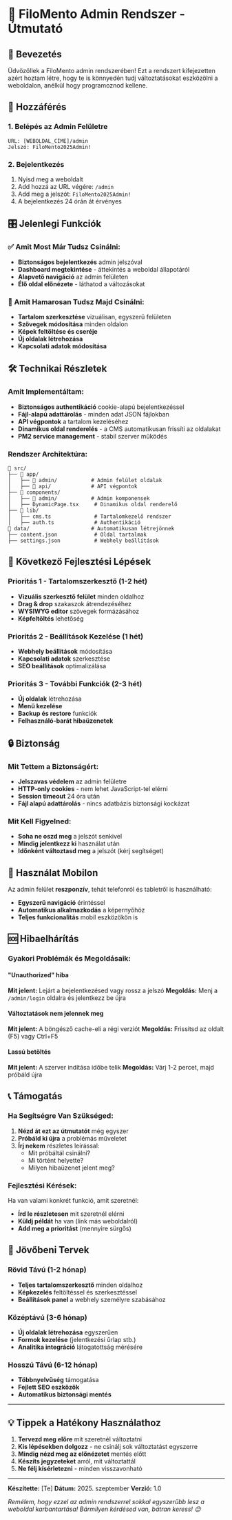 # 🚀 FiloMento Admin Rendszer - Útmutató

## 🎯 Bevezetés

Üdvözöllek a FiloMento admin rendszerében! Ezt a rendszert kifejezetten azért hoztam létre, hogy te is könnyedén tudj változtatásokat eszközölni a weboldalon, anélkül hogy programoznod kellene.

## 🔐 Hozzáférés

### 1. Belépés az Admin Felületre
```
URL: [WEBOLDAL_CÍME]/admin
Jelszó: FiloMento2025Admin!
```

### 2. Bejelentkezés
1. Nyisd meg a weboldalt
2. Add hozzá az URL végére: `/admin`
3. Add meg a jelszót: `FiloMento2025Admin!`
4. A bejelentkezés 24 órán át érvényes

## 🎛️ Jelenlegi Funkciók

### ✅ Amit Most Már Tudsz Csinálni:
- **Biztonságos bejelentkezés** admin jelszóval
- **Dashboard megtekintése** - áttekintés a weboldal állapotáról
- **Alapvető navigáció** az admin felületen
- **Élő oldal előnézete** - láthatod a változásokat

### 🔄 Amit Hamarosan Tudsz Majd Csinálni:
- **Tartalom szerkesztése** vizuálisan, egyszerű felületen
- **Szövegek módosítása** minden oldalon
- **Képek feltöltése és cseréje**
- **Új oldalak létrehozása**
- **Kapcsolati adatok módosítása**

## 🛠️ Technikai Részletek

### Amit Implementáltam:
- **Biztonságos authentikáció** cookie-alapú bejelentkezéssel
- **Fájl-alapú adattárolás** - minden adat JSON fájlokban
- **API végpontok** a tartalom kezeléséhez
- **Dinamikus oldal renderelés** - a CMS automatikusan frissíti az oldalakat
- **PM2 service management** - stabil szerver működés

### Rendszer Architektúra:
```
📁 src/
├── 📁 app/
│   ├── 📁 admin/           # Admin felület oldalak
│   ├── 📁 api/             # API végpontok
├── 📁 components/
│   ├── 📁 admin/           # Admin komponensek
│   ├── DynamicPage.tsx     # Dinamikus oldal renderelő
├── 📁 lib/
│   ├── cms.ts              # Tartalomkezelő rendszer
│   ├── auth.ts             # Authentikáció
📁 data/                    # Automatikusan létrejönnek
├── content.json            # Oldal tartalmak
├── settings.json           # Webhely beállítások
```

## 🎨 Következő Fejlesztési Lépések

### Prioritás 1 - Tartalomszerkesztő (1-2 hét)
- **Vizuális szerkesztő felület** minden oldalhoz
- **Drag & drop** szakaszok átrendezéséhez
- **WYSIWYG editor** szövegek formázásához
- **Képfeltöltés** lehetőség

### Prioritás 2 - Beállítások Kezelése (1 hét)
- **Webhely beállítások** módosítása
- **Kapcsolati adatok** szerkesztése
- **SEO beállítások** optimalizálása

### Prioritás 3 - További Funkciók (2-3 hét)
- **Új oldalak** létrehozása
- **Menü kezelése**
- **Backup és restore** funkciók
- **Felhasználó-barát hibaüzenetek**

## 🔒 Biztonság

### Mit Tettem a Biztonságért:
- **Jelszavas védelem** az admin felületre
- **HTTP-only cookies** - nem lehet JavaScript-tel elérni
- **Session timeout** 24 óra után
- **Fájl alapú adattárolás** - nincs adatbázis biztonsági kockázat

### Mit Kell Figyelned:
- **Soha ne oszd meg** a jelszót senkivel
- **Mindig jelentkezz ki** használat után
- **Időnként változtasd meg** a jelszót (kérj segítséget)

## 📱 Használat Mobilon

Az admin felület **reszponzív**, tehát telefonról és tabletről is használható:
- **Egyszerű navigáció** érintéssel
- **Automatikus alkalmazkodás** a képernyőhöz
- **Teljes funkcionalitás** mobil eszközökön is

## 🆘 Hibaelhárítás

### Gyakori Problémák és Megoldásaik:

#### "Unauthorized" hiba
**Mit jelent:** Lejárt a bejelentkezésed vagy rossz a jelszó
**Megoldás:** Menj a `/admin/login` oldalra és jelentkezz be újra

#### Változtatások nem jelennek meg
**Mit jelent:** A böngésző cache-eli a régi verziót
**Megoldás:** Frissítsd az oldalt (F5) vagy Ctrl+F5

#### Lassú betöltés
**Mit jelent:** A szerver indítása időbe telik
**Megoldás:** Várj 1-2 percet, majd próbáld újra

## 📞 Támogatás

### Ha Segítségre Van Szükséged:
1. **Nézd át ezt az útmutatót** még egyszer
2. **Próbáld ki újra** a problémás műveletet
3. **Írj nekem** részletes leírással:
   - Mit próbáltál csinálni?
   - Mi történt helyette?
   - Milyen hibaüzenet jelent meg?

### Fejlesztési Kérések:
Ha van valami konkrét funkció, amit szeretnél:
- **Írd le részletesen** mit szeretnél elérni
- **Küldj példát** ha van (link más weboldalról)
- **Add meg a prioritást** (mennyire sürgős)

## 🚀 Jövőbeni Tervek

### Rövid Távú (1-2 hónap)
- **Teljes tartalomszerkesztő** minden oldalhoz
- **Képkezelés** feltöltéssel és szerkesztéssel
- **Beállítások panel** a webhely személyre szabásához

### Középtávú (3-6 hónap)
- **Új oldalak létrehozása** egyszerűen
- **Formok kezelése** (jelentkezési űrlap stb.)
- **Analitika integráció** látogatottság mérésére

### Hosszú Távú (6-12 hónap)
- **Többnyelvűség** támogatása
- **Fejlett SEO eszközök**
- **Automatikus biztonsági mentés**

---

## 💡 Tippek a Hatékony Használathoz

1. **Tervezd meg előre** mit szeretnél változtatni
2. **Kis lépésekben dolgozz** - ne csinálj sok változtatást egyszerre
3. **Mindig nézd meg az előnézetet** mentés előtt
4. **Készíts jegyzeteket** arról, mit változtattál
5. **Ne félj kísérletezni** - minden visszavonható

---

**Készítette:** [Te]
**Dátum:** 2025. szeptember
**Verzió:** 1.0

*Remélem, hogy ezzel az admin rendszerrel sokkal egyszerűbb lesz a weboldal karbantartása! Bármilyen kérdésed van, bátran keress! 😊*